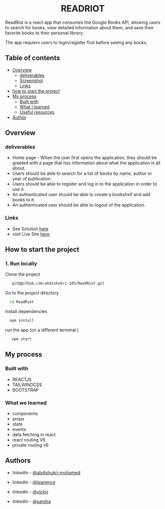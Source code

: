  # <center> READRIOT</center>
ReadRiot is a react app that consumes the Google Books API, allowing users to search for books, view detailed information about them, and save their favorite books to their personal library.

The app requiers users to login/register  first before seeing any books.

## Table of contents

- [Overview](#overview)
  - [deliverables](#the-challenge)
  - [Screenshot](#screenshot)
  - [Links](#links)
- [how to start the project](#how-to-start-the-project)  
- [My process](#my-process)
  - [Built with](#built-with)
  - [What I learned](#what-i-learned)
  - [Useful resources](#useful-resources)
- [Author](#author)

## Overview

### deliverables



- Home page -  When the user first opens the application, they should be greeted with a page that has information about what the application is all about.
- Users should be able to search for a list of books by name, author or year of publication.
 - Users should be able to register and log in to the application in order to use it.
- An authenticated user should be able to create a bookshelf and add books to it.
- An authenticated user should be able to logout of the application.


### Links

- See Solution [here](https://github.com/abdishukri-105/ReadRiot)
- visit Live Site  [here](https://read-riot.vercel.app/)

## How to start the project

### 1.  Run locally

Clone the project

```bash
   git@github.com:abdishukri-105/ReadRiot.git
```

Go to the project directory

```bash
  cd ReadRiot
```

Install dependencies

```bash
  npm install
```


run the app (on a different terminal )

```bash
   npm start
```

## My process

### Built with
- REACTJS
- TAILWINDCSS
- BOOTSTRAP


### What we learned
 - components
 - props
 - state
 - events
 - data fetching in react 
 - react routing V6
 - private routing v6


## Authors


- linkedIn - [@abdishukri-mohamed](https://www.linkedin.com/in/abdishukri-mohamed/)

- linkedIn - [@lawrence](")

- linkedIn - [@victor](")

- linkedIn - [@sandra](")